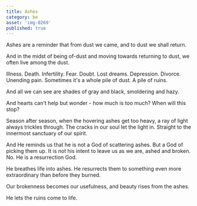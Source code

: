 ```yaml
---
title: Ashes
category: be
asset: 'img-0269'
published: true
---
```

Ashes are a reminder that from dust we came, and to dust we shall return.

And in the midst of being of-dust and moving towards returning to dust, we often live among the dust.

Illness. Death. Infertility. Fear. Doubt. Lost dreams. Depression. Divorce. Unending pain. Sometimes it's a whole pile of dust. A pile of ruins.

And all we can see are shades of gray and black, smoldering and hazy.

And hearts can't help but wonder - how much is too much? When will this stop?

Season after season, when the hovering ashes get too heavy, a ray of light always trickles through. The cracks in our soul let the light in. Straight to the innermost sanctuary of our spirit.

And He reminds us that he is not a God of scattering ashes. But a God of picking them up. It is not his intent to leave us as we are, ashed and broken. No. He is a resurrection God.

He breathes life into ashes. He resurrects them to something even more extraordinary than before they burned.

Our brokenness becomes our usefulness, and beauty rises from the ashes.

He lets the ruins come to life.


